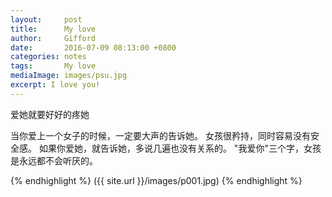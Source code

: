 ```yaml
---
layout:     post
title:      My love
author:     Gifford
date:       2016-07-09 08:13:00 +0800
categories: notes
tags:       My love
mediaImage: images/psu.jpg
excerpt: I love you! 
---
```


 爱她就要好好的疼她
 
当你爱上一个女子的时候，一定要大声的告诉她。
女孩很矜持，同时容易没有安全感。
如果你爱她，就告诉她，多说几遍也没有关系的。
"我爱你"三个字，女孩是永远都不会听厌的。

{% endhighlight %}
({{ site.url }}/images/p001.jpg)
{% endhighlight %}